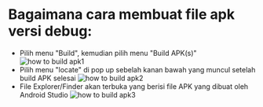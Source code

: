 # Bagaimana cara membuat file apk versi debug:
* Pilih menu "Build", kemudian pilih menu "Build APK(s)"
![how to build apk1](https://user-images.githubusercontent.com/9481791/35768252-6cf95490-092b-11e8-9a5a-9f99b1be0baa.png)
* Pilih menu "locate" di pop up sebelah kanan bawah yang muncul setelah build APK selesai 
![how to build apk2](https://user-images.githubusercontent.com/9481791/35768251-6cc3cb22-092b-11e8-848e-da26aa6bea41.png)
* File Explorer/Finder akan terbuka yang berisi file APK yang dibuat oleh Android Studio
![how to build apk3](https://user-images.githubusercontent.com/9481791/35768352-f86eb8c0-092c-11e8-8612-ebe9a3432ce1.png)
